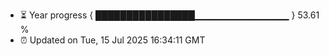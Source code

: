 - ⏳ Year progress { ████████████████▁▁▁▁▁▁▁▁▁▁▁▁▁▁ } 53.61 %
- ⏰ Updated on Tue, 15 Jul 2025 16:34:11 GMT

